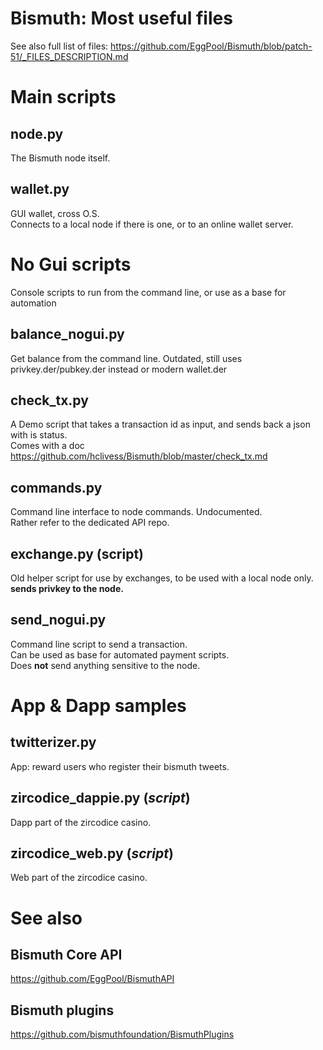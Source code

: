 # Bismuth: Most useful files

See also full list of files: https://github.com/EggPool/Bismuth/blob/patch-51/_FILES_DESCRIPTION.md

# Main scripts

## node.py
The Bismuth node itself.

## wallet.py
GUI wallet, cross O.S.  
Connects to a local node if there is one, or to an online wallet server.

# No Gui scripts

Console scripts to run from the command line, or use as a base for automation

## balance_nogui.py
Get balance from the command line.
Outdated, still uses privkey.der/pubkey.der instead or modern wallet.der

## check_tx.py
A Demo script that takes a transaction id as input, and sends back a json with is status.  
Comes with a doc https://github.com/hclivess/Bismuth/blob/master/check_tx.md

## commands.py
Command line interface to node commands. Undocumented.  
Rather refer to the dedicated API repo.

## exchange.py (script)
Old helper script for use by exchanges, to be used with a local node only.  
**sends privkey to the node.**

## send_nogui.py
Command line script to send a transaction.  
Can be used as base for automated payment scripts.  
Does **not** send anything sensitive to the node.

# App & Dapp samples

## twitterizer.py
App: reward users who register their bismuth tweets.

## zircodice_dappie.py  (*script*)
Dapp part of the zircodice casino.

## zircodice_web.py  (*script*)
Web part of the zircodice casino.

# See also

## Bismuth Core API

https://github.com/EggPool/BismuthAPI

## Bismuth plugins
https://github.com/bismuthfoundation/BismuthPlugins

